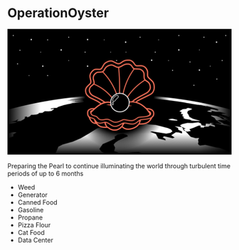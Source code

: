 # OperationOyster
![](OperationOyster.png)

Preparing the Pearl to continue illuminating the world through turbulent time periods of up to 6 months

- Weed
- Generator
- Canned Food
- Gasoline
- Propane
- Pizza Flour
- Cat Food
- Data Center